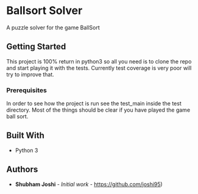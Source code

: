 # Ballsort Solver
A puzzle solver for the game BallSort

## Getting Started

This project is 100% return in python3 so all you need is to clone the repo and start playing it with the tests. 
Currently test coverage is very poor will try to improve that.

### Prerequisites

In order to see how the project is run see the test_main inside the test directory. Most of the things should be clear if you have played the game ball sort.

## Built With

* Python 3

## Authors

* **Shubham Joshi** - *Initial work* - https://github.com/joshi95)
